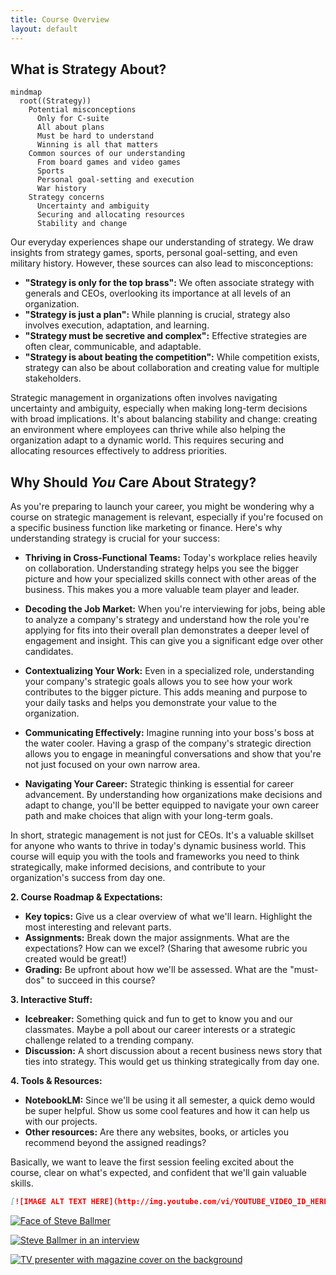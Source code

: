```yaml
---
title: Course Overview
layout: default
---
```


## What is Strategy About?

```mermaid
mindmap
  root((Strategy))
    Potential misconceptions
      Only for C-suite 
      All about plans  
      Must be hard to understand 
      Winning is all that matters 
    Common sources of our understanding
      From board games and video games 
      Sports 
      Personal goal-setting and execution 
      War history 
    Strategy concerns
      Uncertainty and ambiguity 
      Securing and allocating resources 
      Stability and change 
```

Our everyday experiences shape our understanding of strategy. We draw insights from strategy games, sports, personal goal-setting, and even military history. However, these sources can also lead to misconceptions:

* **"Strategy is only for the top brass":**  We often associate strategy with generals and CEOs, overlooking its importance at all levels of an organization.
* **"Strategy is just a plan":** While planning is crucial, strategy also involves execution, adaptation, and learning.
* **"Strategy must be secretive and complex":** Effective strategies are often clear, communicable, and adaptable.
* **"Strategy is about beating the competition":**  While competition exists, strategy can also be about collaboration and creating value for multiple stakeholders.

Strategic management in organizations often involves navigating uncertainty and ambiguity, especially when making long-term decisions with broad implications. It's about balancing stability and change: creating an environment where employees can thrive while also helping the organization adapt to a dynamic world. This requires securing and allocating resources effectively to address priorities.

## Why Should ***You*** Care About Strategy?

As you're preparing to launch your career, you might be wondering why a course on strategic management is relevant, especially if you're focused on a specific business function like marketing or finance.  Here's why understanding strategy is crucial for your success:

* **Thriving in Cross-Functional Teams:**  Today's workplace relies heavily on collaboration.  Understanding strategy helps you see the bigger picture and how your specialized skills connect with other areas of the business. This makes you a more valuable team player and leader.

* **Decoding the Job Market:**  When you're interviewing for jobs, being able to analyze a company's strategy and understand how the role you're applying for fits into their overall plan demonstrates a deeper level of engagement and insight. This can give you a significant edge over other candidates.

* **Contextualizing Your Work:**  Even in a specialized role, understanding your company's strategic goals allows you to see how your work contributes to the bigger picture. This adds meaning and purpose to your daily tasks and helps you demonstrate your value to the organization.

* **Communicating Effectively:**  Imagine running into your boss's boss at the water cooler.  Having a grasp of the company's strategic direction allows you to engage in meaningful conversations and show that you're not just focused on your own narrow area.

* **Navigating Your Career:**  Strategic thinking is essential for career advancement.  By understanding how organizations make decisions and adapt to change, you'll be better equipped to navigate your own career path and make choices that align with your long-term goals.

In short, strategic management is not just for CEOs. It's a valuable skillset for anyone who wants to thrive in today's dynamic business world. This course will equip you with the tools and frameworks you need to think strategically, make informed decisions, and contribute to your organization's success from day one.


**2. Course Roadmap & Expectations:**

* **Key topics:**  Give us a clear overview of what we'll learn.  Highlight the most interesting and relevant parts.
* **Assignments:**  Break down the major assignments. What are the expectations? How can we excel? (Sharing that awesome rubric you created would be great!)
* **Grading:**  Be upfront about how we'll be assessed.  What are the "must-dos" to succeed in this course?

**3.  Interactive Stuff:**

* **Icebreaker:**  Something quick and fun to get to know you and our classmates.  Maybe a poll about our career interests or a strategic challenge related to a trending company.
* **Discussion:**  A short discussion about a recent business news story that ties into strategy.  This would get us thinking strategically from day one.

**4.  Tools & Resources:**

* **NotebookLM:**  Since we'll be using it all semester, a quick demo would be super helpful.  Show us some cool features and how it can help us with our projects.
* **Other resources:**  Are there any websites, books, or articles you recommend beyond the assigned readings?


Basically, we want to leave the first session feeling excited about the course, clear on what's expected, and confident that we'll gain valuable skills.

```markdown
[![IMAGE ALT TEXT HERE](http://img.youtube.com/vi/YOUTUBE_VIDEO_ID_HERE/0.jpg)](http://www.youtube.com/watch?v=YOUTUBE_VIDEO_ID_HERE)
```

[![Face of Steve Ballmer](http://img.youtube.com/vi/eywi0h_Y5_U/0.jpg)](http://www.youtube.com/watch?v=eywi0h_Y5_U)

[![Steve Ballmer in an interview](http://img.youtube.com/vi/AUCFSWSFStk/0.jpg)](http://www.youtube.com/watch?v=AUCFSWSFStk)

[![TV presenter with magazine cover on the background](http://img.youtube.com/vi/MyiI8FoJk54/0.jpg)](http://www.youtube.com/watch?v=MyiI8FoJk54)

